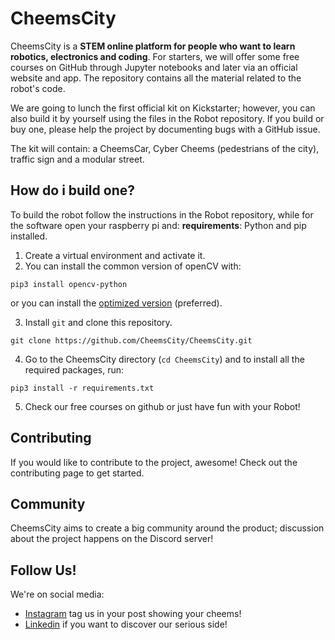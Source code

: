 # CheemsCity

CheemsCity is a **STEM online platform for people who want to learn robotics, electronics and coding**.
For starters, we will offer some free courses on GitHub through Jupyter notebooks and later via an official website and app.
The repository contains all the material related to the robot's code.

We are going to lunch the first official kit on Kickstarter; however, you can also build it by yourself using the files in the Robot repository.
If you build or buy one, please help the project by documenting bugs with a GitHub issue.

The kit will contain: 
a CheemsCar, Cyber Cheems (pedestrians of the city), traffic sign and a modular street.

## How do i build one?
To build the robot follow the instructions in the Robot repository, while for the software open your raspberry pi and:
**requirements**: Python and pip installed.
1. Create a virtual environment and activate it.
2. You can install the common version of openCV with:
```
pip3 install opencv-python
```
or you can install the [optimized version](https://pyimagesearch.com/2017/10/09/optimizing-opencv-on-the-raspberry-pi/) (preferred).

3. Install `git` and clone this repository.
```
git clone https://github.com/CheemsCity/CheemsCity.git
```
4. Go to the CheemsCity directory (`cd CheemsCity`) and to install all the required packages, run:
```
pip3 install -r requirements.txt
```
5. Check our free courses on github or just have fun with your Robot!


## Contributing
If you would like to contribute to the project, awesome! Check out the contributing page to get started.

## Community
CheemsCity aims to create a big community around the product; discussion about the project happens on the Discord server!

## Follow Us!
We're on social media:

- [Instagram](https://www.instagram.com/cheems.city/) tag us in your post showing your cheems!
- [Linkedin](https://www.linkedin.com/company/cheemscity/) if you want to discover our serious side!
